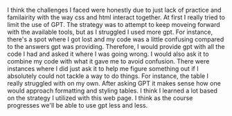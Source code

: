 I think the challenges I faced were honestly due to just lack of practice and familairity with the way css and html interact together. At first I really tried to limit the use of GPT. The strategy was to attempt to keep moveing forward with the available tools, but as I struggled I used more gpt. For instance, there's a spot where I got lost and my code was a little confusing compared to the answers gpt was providing. Therefore, I would provide gpt with all the code I had and asked it where I was going wrong. I would also ask it to combine my code with what it gave me to avoid confusion. There were instances where I did just ask it to help me figure something out if I absolutely could not tackle a way to do things. For instance, the table I really struggled with on my own. After asking GPT it makes sense how one would approach formatting and styling tables. I think I learned a lot based on the strategy I utilized with this web page. I think as the course progresses we'll be able to use gpt less and less. 